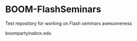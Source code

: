 BOOM-FlashSeminars
==================

Test repository for working on Flash seminars awesomeness

boompartyinabox.edu
